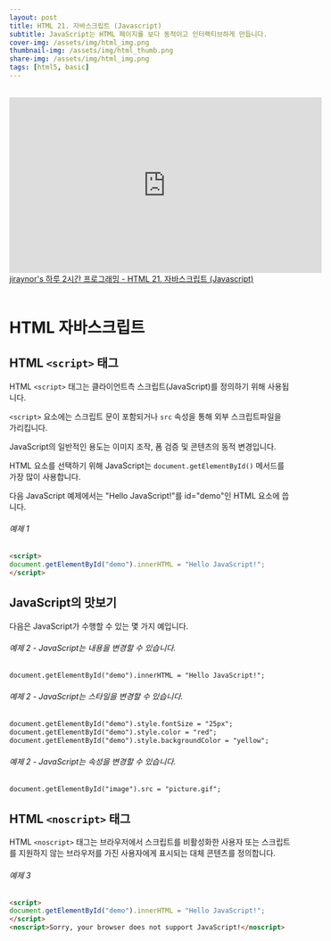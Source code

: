 ```yaml
---
layout: post
title: HTML 21. 자바스크립트 (Javascript)
subtitle: JavaScript는 HTML 페이지를 보다 동적이고 인터랙티브하게 만듭니다.
cover-img: /assets/img/html_img.png
thumbnail-img: /assets/img/html_thumb.png
share-img: /assets/img/html_img.png
tags: [html5, basic]
---
```


<br>
<iframe width="560" height="315" src="https://www.youtube.com/embed/-eCEODi8kqk" title="YouTube video player" frameborder="0" allow="accelerometer; autoplay; clipboard-write; encrypted-media; gyroscope; picture-in-picture" allowfullscreen></iframe>
<a href="https://youtu.be/-eCEODi8kqk" target="_blank">jiraynor's 하루 2시간 프로그래밍 - HTML 21. 자바스크립트 (Javascript)</a>
<br>
<br>

# HTML 자바스크립트

## HTML ```<script>``` 태그

HTML ```<script>``` 태그는 클라이언트측 스크립트(JavaScript)를 정의하기 위해 사용됩니다.

```<script>``` 요소에는 스크립트 문이 포함되거나 ```src``` 속성을 통해 외부 스크립트파일을 가리킵니다.

JavaScript의 일반적인 용도는 이미지 조작, 폼 검증 및 콘텐츠의 동적 변경입니다.

HTML 요소를 선택하기 위해 JavaScript는 ```document.getElementById()``` 메서드를 가장 많이 사용합니다.

다음 JavaScript 예제에서는 "Hello JavaScript!"를 id="demo"인 HTML 요소에 씁니다.

###### 예제 1

```html
<script>
document.getElementById("demo").innerHTML = "Hello JavaScript!";
</script>
```

## JavaScript의 맛보기

다음은 JavaScript가 수행할 수 있는 몇 가지 예입니다.

###### 예제 2 - JavaScript는 내용을 변경할 수 있습니다.

```html
document.getElementById("demo").innerHTML = "Hello JavaScript!";
```

###### 예제 2 - JavaScript는 스타일을 변경할 수 있습니다.

```html
document.getElementById("demo").style.fontSize = "25px";
document.getElementById("demo").style.color = "red";
document.getElementById("demo").style.backgroundColor = "yellow";
```

###### 예제 2 - JavaScript는 속성을 변경할 수 있습니다.

```html
document.getElementById("image").src = "picture.gif";
```

## HTML ```<noscript>``` 태그
  
HTML ```<noscript>``` 태그는 브라우저에서 스크립트를 비활성화한 사용자 또는 스크립트를 지원하지 않는 브라우저를 가진 사용자에게 표시되는 대체 콘텐츠를 정의합니다.

###### 예제 3

```html
<script>
document.getElementById("demo").innerHTML = "Hello JavaScript!";
</script>
<noscript>Sorry, your browser does not support JavaScript!</noscript>
```
